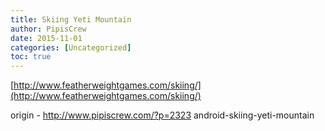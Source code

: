 ```yaml
---
title: Skiing Yeti Mountain
author: PipisCrew
date: 2015-11-01
categories: [Uncategorized]
toc: true
---
```


[http://www.featherweightgames.com/skiing/](http://www.featherweightgames.com/skiing/)

origin - http://www.pipiscrew.com/?p=2323 android-skiing-yeti-mountain